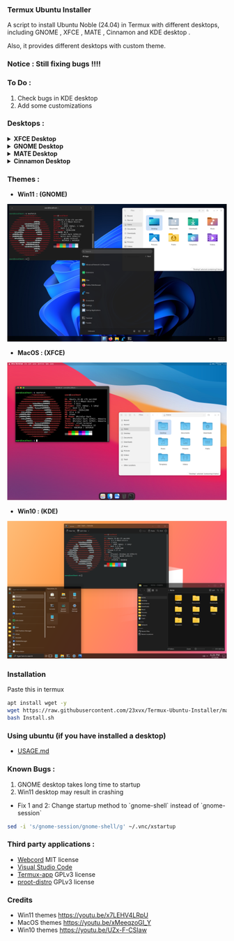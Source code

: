 ### Termux Ubuntu Installer

<p>A script to install Ubuntu Noble (24.04) in Termux with different desktops,
including GNOME , XFCE , MATE , Cinnamon and KDE desktop . </p>
<p>Also, it provides different desktops with custom theme.</p>

### Notice : Still fixing bugs !!!!

### To Do : 
1) Check bugs in KDE desktop
2) Add some customizations

### Desktops :

<details></br>
<summary><b>XFCE Desktop</b></summary>
<p align="center"><img src="./Images/xfce.png"></p>
</details>

<details></br>
<summary><b>GNOME Desktop</b></summary>
<p align="center"><img src="./Images/gnome.png"></p>
</details>

<details></br>
<summary><b>MATE Desktop</b></summary>
<p align="center"><img src="./Images/mate.png"></p>
</details>

<details></br>
<summary><b>Cinnamon Desktop</b></summary>
<p align="center"><img src="./Images/cinnamon.png"></p>
</details>

### Themes :

- <b>Win11 : (GNOME)</b>
<p align="center"><img src="./Images/win11.png"></p>

- <b>MacOS : (XFCE)</b>
<p align="center"><img src="./Images/macos.png"></p>

- <b>Win10 : (KDE)</b>
<p align="center"><img src="./Images/win10.png"></p>

### Installation

<p> Paste this in termux </p>

```bash 
apt install wget -y 
wget https://raw.githubusercontent.com/23xvx/Termux-Ubuntu-Installer/main/Install.sh
bash Install.sh 
```

### Using ubuntu (if you have installed a desktop)
- [USAGE.md](https://github.com/23xvx/Termux-Ubuntu-Installer/blob/main/USAGE.md)

### Known Bugs :
1) GNOME desktop takes long time to startup
2) Win11 desktop may result in crashing

- <p> Fix 1 and 2: Change startup method to `gnome-shell` instead of `gnome-session` </p>

```bash
sed -i 's/gnome-session/gnome-shell/g' ~/.vnc/xstartup
```

### Third party applications :
- [Webcord](https://github.com/SpacingBat3/WebCord) MIT license 
- [Visual Studio Code](https://code.visualstudio.com) 
- [Termux-app](https://github.com/termux/termux-app) GPLv3 license
- [proot-distro](https://github.com/termux/proot-distro) GPLv3 license

### Credits 
- Win11 themes https://youtu.be/x7LEHV4LRpU
- MacOS themes https://youtu.be/xMeeqzoGI_Y
- Win10 themes https://youtu.be/UZx-F-CSIaw
